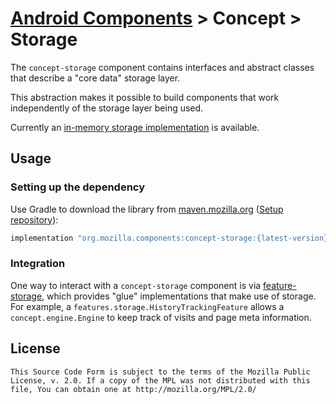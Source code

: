 # [Android Components](../../../README.md) > Concept > Storage

The `concept-storage` component contains interfaces and abstract classes that describe a "core data" storage layer.

This abstraction makes it possible to build components that work independently of the storage layer being used.

Currently an [in-memory storage implementation](../../browser/storage-memory) is available.

## Usage

### Setting up the dependency

Use Gradle to download the library from [maven.mozilla.org](https://maven.mozilla.org/) ([Setup repository](../../../README.md#maven-repository)):

```Groovy
implementation "org.mozilla.components:concept-storage:{latest-version}"
```

### Integration

One way to interact with a `concept-storage` component is via [feature-storage](../../features/storage/README.md), which provides "glue" implementations that make use of storage. For example, a `features.storage.HistoryTrackingFeature` allows a `concept.engine.Engine` to keep track of visits and page meta information.

## License

    This Source Code Form is subject to the terms of the Mozilla Public
    License, v. 2.0. If a copy of the MPL was not distributed with this
    file, You can obtain one at http://mozilla.org/MPL/2.0/
